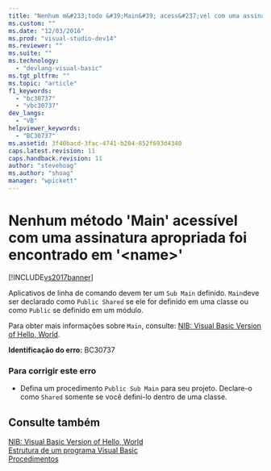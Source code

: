 ```yaml
---
title: "Nenhum m&#233;todo &#39;Main&#39; acess&#237;vel com uma assinatura apropriada foi encontrado em &#39;&lt;name&gt;&#39; | Microsoft Docs"
ms.custom: ""
ms.date: "12/03/2016"
ms.prod: "visual-studio-dev14"
ms.reviewer: ""
ms.suite: ""
ms.technology: 
  - "devlang-visual-basic"
ms.tgt_pltfrm: ""
ms.topic: "article"
f1_keywords: 
  - "bc30737"
  - "vbc30737"
dev_langs: 
  - "VB"
helpviewer_keywords: 
  - "BC30737"
ms.assetid: 3f40bacd-3fac-4741-b204-852f693d4340
caps.latest.revision: 11
caps.handback.revision: 11
author: "stevehoag"
ms.author: "shoag"
manager: "wpickett"
---
```

# Nenhum m&#233;todo &#39;Main&#39; acess&#237;vel com uma assinatura apropriada foi encontrado em &#39;&lt;name&gt;&#39;
[!INCLUDE[vs2017banner](../../../csharp/includes/vs2017banner.md)]

Aplicativos de linha de comando devem ter um `Sub Main` definido.  `Main`deve ser declarado como `Public Shared` se ele for definido em uma classe ou como `Public` se definido em um módulo.  
  
 Para obter mais informações sobre `Main`, consulte: [NIB: Visual Basic Version of Hello, World](http://msdn.microsoft.com/pt-br/9d030b60-e148-4366-a462-69532f02294c).  
  
 **Identificação do erro:**  BC30737  
  
### Para corrigir este erro  
  
-   Defina um procedimento `Public Sub Main` para seu projeto.  Declare\-o como `Shared` somente se você defini\-lo dentro de uma classe.  
  
## Consulte também  
 [NIB: Visual Basic Version of Hello, World](http://msdn.microsoft.com/pt-br/9d030b60-e148-4366-a462-69532f02294c)   
 [Estrutura de um programa Visual Basic](../../../visual-basic/programming-guide/program-structure/structure-of-a-visual-basic-program.md)   
 [Procedimentos](../../../visual-basic/programming-guide/language-features/procedures/index.md)